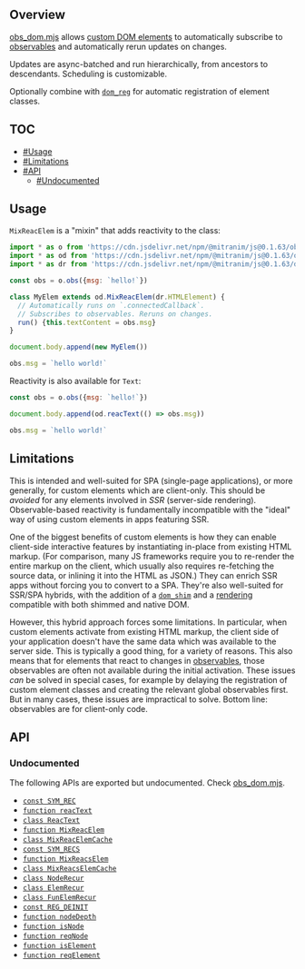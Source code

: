 ## Overview

[obs_dom.mjs](../obs_dom.mjs) allows [custom DOM elements](https://developer.mozilla.org/en-US/docs/Web/Web_Components/Using_custom_elements) to automatically subscribe to [observables](obs_readme.md) and automatically rerun updates on changes.

Updates are async-batched and run hierarchically, from ancestors to descendants. Scheduling is customizable.

Optionally combine with [`dom_reg`](dom_reg_readme.md) for automatic registration of element classes.

## TOC

* [#Usage](#usage)
* [#Limitations](#limitations)
* [#API](#api)
  * [#Undocumented](#undocumented)

## Usage

`MixReacElem` is a "mixin" that adds reactivity to the class:

```js
import * as o from 'https://cdn.jsdelivr.net/npm/@mitranim/js@0.1.63/obs.mjs'
import * as od from 'https://cdn.jsdelivr.net/npm/@mitranim/js@0.1.63/obs_dom.mjs'
import * as dr from 'https://cdn.jsdelivr.net/npm/@mitranim/js@0.1.63/dom_reg.mjs'

const obs = o.obs({msg: `hello!`})

class MyElem extends od.MixReacElem(dr.HTMLElement) {
  // Automatically runs on `.connectedCallback`.
  // Subscribes to observables. Reruns on changes.
  run() {this.textContent = obs.msg}
}

document.body.append(new MyElem())

obs.msg = `hello world!`
```

Reactivity is also available for `Text`:

```js
const obs = o.obs({msg: `hello!`})

document.body.append(od.reacText(() => obs.msg))

obs.msg = `hello world!`
```

## Limitations

This is intended and well-suited for SPA (single-page applications), or more generally, for custom elements which are client-only. This should be _avoided_ for any elements involved in _SSR_ (server-side rendering). Observable-based reactivity is fundamentally incompatible with the "ideal" way of using custom elements in apps featuring SSR.

One of the biggest benefits of custom elements is how they can enable client-side interactive features by instantiating in-place from existing HTML markup. (For comparison, many JS frameworks require you to re-render the entire markup on the client, which usually also requires re-fetching the source data, or inlining it into the HTML as JSON.) They can enrich SSR apps without forcing you to convert to a SPA. They're also well-suited for SSR/SPA hybrids, with the addition of a [`dom_shim`](dom_shim_readme.md) and a [rendering](prax_readme.md) compatible with both shimmed and native DOM.

However, this hybrid approach forces some limitations. In particular, when custom elements activate from existing HTML markup, the client side of your application doesn't have the same data which was available to the server side. This is typically a good thing, for a variety of reasons. This also means that for elements that react to changes in [observables](obs_readme.md), those observables are often not available during the initial activation. These issues _can_ be solved in special cases, for example by delaying the registration of custom element classes and creating the relevant global observables first. But in many cases, these issues are impractical to solve. Bottom line: observables are for client-only code.

## API

### Undocumented

The following APIs are exported but undocumented. Check [obs_dom.mjs](../obs_dom.mjs).

  * [`const SYM_REC`](../obs_dom.mjs#L5)
  * [`function reacText`](../obs_dom.mjs#L12)
  * [`class ReacText`](../obs_dom.mjs#L14)
  * [`function MixReacElem`](../obs_dom.mjs#L38)
  * [`class MixReacElemCache`](../obs_dom.mjs#L40)
  * [`const SYM_RECS`](../obs_dom.mjs#L59)
  * [`function MixReacsElem`](../obs_dom.mjs#L68)
  * [`class MixReacsElemCache`](../obs_dom.mjs#L70)
  * [`class NodeRecur`](../obs_dom.mjs#L99)
  * [`class ElemRecur`](../obs_dom.mjs#L116)
  * [`class FunElemRecur`](../obs_dom.mjs#L125)
  * [`const REG_DEINIT`](../obs_dom.mjs#L135)
  * [`function nodeDepth`](../obs_dom.mjs#L139)
  * [`function isNode`](../obs_dom.mjs#L146)
  * [`function reqNode`](../obs_dom.mjs#L147)
  * [`function isElement`](../obs_dom.mjs#L150)
  * [`function reqElement`](../obs_dom.mjs#L151)
